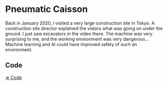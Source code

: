 # Pneumatic Caisson

Back in January 2020, I visited a very large construction site in Tokyo. A construction site director explained the vistors what was going on under the ground. I just saw excavators in the video there. The machine was very surprising to me, and the working environment was very dangerous... Machine learning and AI could have improved safety of such an environment.

## Code

[=> Code](../PneumaticCaisson)
